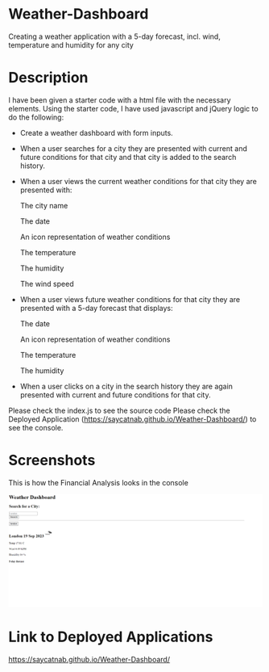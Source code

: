 # Weather-Dashboard
Creating a weather application with a 5-day forecast, incl. wind, temperature and humidity for any city

# Description

I have been given a starter code with a html file with the necessary elements.
Using the starter code, I have used javascript and jQuery logic to do the following:

- Create a weather dashboard with form inputs.

- When a user searches for a city they are presented with current and future conditions for that city and that city is added to the search history.

- When a user views the current weather conditions for that city they are presented with:

    The city name

    The date

    An icon representation of weather conditions

    The temperature

    The humidity

    The wind speed

- When a user views future weather conditions for that city they are presented with a 5-day forecast that displays:

    The date

    An icon representation of weather conditions

    The temperature

    The humidity

- When a user clicks on a city in the search history they are again presented with current and future conditions for that city.

Please check the index.js to see the source code
Please check the Deployed Application (https://saycatnab.github.io/Weather-Dashboard/) to see the console.


# Screenshots

This is how the Financial Analysis looks in the console

![Weather App](./imgs/weather-dashboard.png)


# Link to Deployed Applications

https://saycatnab.github.io/Weather-Dashboard/
